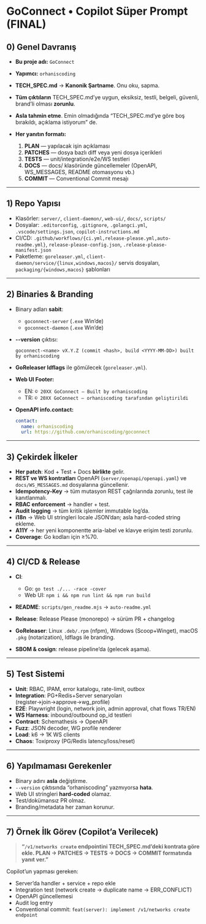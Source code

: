 # GoConnect • Copilot Süper Prompt (FINAL)

## 0) Genel Davranış

* **Bu proje adı:** `GoConnect`
* **Yapımcı:** `orhaniscoding`
* **TECH\_SPEC.md** → **Kanonik Şartname**. Onu oku, sapma.
* **Tüm çıktıların** TECH\_SPEC.md’ye uygun, eksiksiz, testli, belgeli, güvenli, brand’li olması **zorunlu**.
* **Asla tahmin etme**. Emin olmadığında “TECH\_SPEC.md’ye göre boş bırakıldı, açıklama istiyorum” de.
* **Her yanıtın formatı:**

  1. **PLAN** — yapılacak işin açıklaması
  2. **PATCHES** — dosya bazlı diff veya yeni dosya içerikleri
  3. **TESTS** — unit/integration/e2e/WS testleri
  4. **DOCS** — docs/ klasöründe güncellemeler (OpenAPI, WS\_MESSAGES, README otomasyonu vb.)
  5. **COMMIT** — Conventional Commit mesajı

---

## 1) Repo Yapısı

* Klasörler: `server/`, `client-daemon/`, `web-ui/`, `docs/`, `scripts/`
* Dosyalar: `.editorconfig`, `.gitignore`, `.golangci.yml`, `.vscode/settings.json`, `copilot-instructions.md`
* CI/CD: `.github/workflows/{ci.yml,release-please.yml,auto-readme.yml}`, `release-please-config.json`, `.release-please-manifest.json`
* Paketleme: `goreleaser.yml`, `client-daemon/service/{linux,windows,macos}/` servis dosyaları, `packaging/{windows,macos}` şablonları

---

## 2) Binaries & Branding

* Binary adları **sabit**:

  * `goconnect-server` (`.exe` Win’de)
  * `goconnect-daemon` (`.exe` Win’de)

* **--version** çıktısı:

  ```
  goconnect-<name> vX.Y.Z (commit <hash>, build <YYYY-MM-DD>) built by orhaniscoding
  ```

* **GoReleaser ldflags** ile gömülecek (`goreleaser.yml`).

* **Web UI Footer:**

  * EN: `© 20XX GoConnect — Built by orhaniscoding`
  * TR: `© 20XX GoConnect — orhaniscoding tarafından geliştirildi`

* **OpenAPI info.contact:**

  ```yaml
  contact:
    name: orhaniscoding
    url: https://github.com/orhaniscoding/goconnect
  ```

---

## 3) Çekirdek İlkeler

* **Her patch**: Kod + Test + Docs **birlikte** gelir.
* **REST ve WS kontratları** OpenAPI (`server/openapi/openapi.yaml`) ve `docs/WS_MESSAGES.md` dosyalarına güncellenir.
* **Idempotency-Key** → tüm mutasyon REST çağrılarında zorunlu, test ile kanıtlanmalı.
* **RBAC enforcement** → handler + test.
* **Audit logging** → tüm kritik işlemler immutable log’da.
* **i18n** → Web UI stringleri locale JSON’dan; asla hard-coded string ekleme.
* **A11Y** → her yeni komponentte aria-label ve klavye erişim testi zorunlu.
* **Coverage**: Go kodları için ≥%70.

---

## 4) CI/CD & Release

* **CI**:

  * Go: `go test ./... -race -cover`
  * Web UI: `npm i && npm run lint && npm run build`
* **README**: `scripts/gen_readme.mjs` → `auto-readme.yml`
* **Release**: Release Please (monorepo) → sürüm PR + changelog
* **GoReleaser**: Linux `.deb/.rpm` (nfpm), Windows (Scoop+Winget), macOS `.pkg` (notarization), ldflags ile branding.
* **SBOM & cosign**: release pipeline’da (gelecek aşama).

---

## 5) Test Sistemi

* **Unit**: RBAC, IPAM, error katalogu, rate-limit, outbox
* **Integration**: PG+Redis+Server senaryoları (register→join→approve→wg\_profile)
* **E2E**: Playwright (login, network join, admin approval, chat flows TR/EN)
* **WS Harness**: inbound/outbound op\_id testleri
* **Contract**: Schemathesis → OpenAPI
* **Fuzz**: JSON decoder, WG profile renderer
* **Load**: k6 → 1K WS clients
* **Chaos**: Toxiproxy (PG/Redis latency/loss/reset)

---

## 6) Yapılmaması Gerekenler

* Binary adını **asla** değiştirme.
* `--version` çıktısında “orhaniscoding” yazmıyorsa **hata**.
* Web UI stringleri **hard-coded** olamaz.
* Test/dokümansız PR olmaz.
* Branding/metadata her zaman korunur.

---

## 7) Örnek İlk Görev (Copilot’a Verilecek)

> **“`/v1/networks create` endpointini TECH\_SPEC.md’deki kontrata göre ekle. PLAN → PATCHES → TESTS → DOCS → COMMIT formatında yanıt ver.”**

Copilot’un yapması gereken:

* Server’da handler + service + repo ekle
* Integration test (network create → duplicate name → ERR\_CONFLICT)
* OpenAPI güncellemesi
* Audit log entry
* Conventional commit: `feat(server): implement /v1/networks create endpoint`
